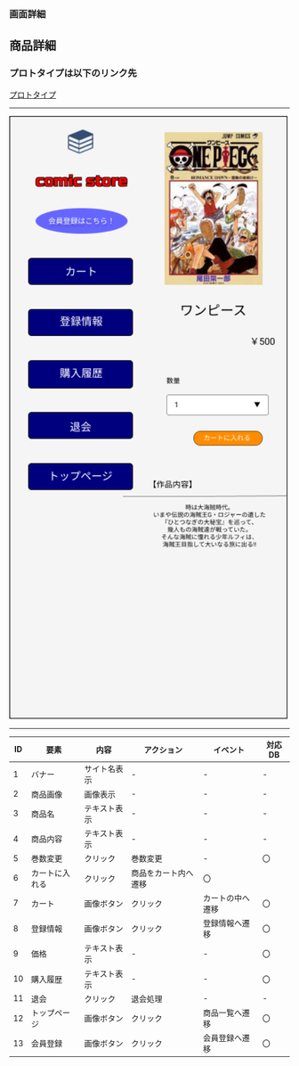### 画面詳細
## 商品詳細
### プロトタイプは以下のリンク先
[プロトタイプ](https://www.figma.com/file/1qrEKi7iktAY3U27hFIezf/Untitled?node-id=0%3A1)
*****
<img src="./img/商品詳細.png" width="500">



*****



| ID | 要素 | 内容 | アクション | イベント | 対応DB |
|----|------|------|-----------|----------|--------|
|1   |バナー|サイト名表示|-     |-         |-      |
|2   |商品画像|画像表示|-       |-         |-      |
|3   |商品名|テキスト表示|-     |-         |-       |
|4   |商品内容|テキスト表示|-    |-        |-        |
|5   |巻数変更|クリック|巻数変更 |-        |〇       |
|6   |カートに入れる|クリック|商品をカート内へ遷移|〇|
|7   |カート|画像ボタン|クリック|カートの中へ遷移|〇|
|8   |登録情報|画像ボタン|クリック|登録情報へ遷移|〇|
|9   |価格|テキスト表示|-      |-          |〇      |
|10  |購入履歴|テキスト表示|-  |-          |〇      |
|11  |退会 |クリック|退会処理  |-          |-       |
|12  |トップページ|画像ボタン|クリック|商品一覧へ遷移|〇|
|13  |会員登録|画像ボタン|クリック|会員登録へ遷移|〇 |
